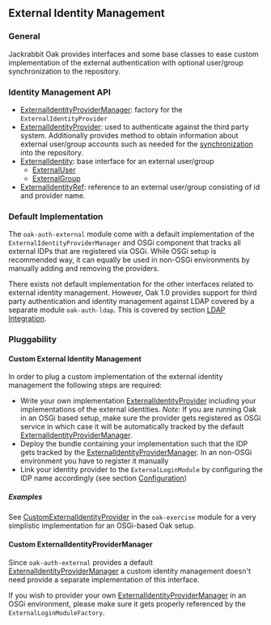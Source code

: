 <!--
   Licensed to the Apache Software Foundation (ASF) under one or more
   contributor license agreements.  See the NOTICE file distributed with
   this work for additional information regarding copyright ownership.
   The ASF licenses this file to You under the Apache License, Version 2.0
   (the "License"); you may not use this file except in compliance with
   the License.  You may obtain a copy of the License at

       http://www.apache.org/licenses/LICENSE-2.0

   Unless required by applicable law or agreed to in writing, software
   distributed under the License is distributed on an "AS IS" BASIS,
   WITHOUT WARRANTIES OR CONDITIONS OF ANY KIND, either express or implied.
   See the License for the specific language governing permissions and
   limitations under the License.
-->

External Identity Management
--------------------------------------------------------------------------------

### General

Jackrabbit Oak provides interfaces and some base classes to ease custom implementation 
of the external authentication with optional user/group synchronization to the repository.

### Identity Management API

- [ExternalIdentityProviderManager]: factory for the `ExternalIdentityProvider`
- [ExternalIdentityProvider]: used to authenticate against the third party system. 
Additionally provides method to obtain information about external user/group 
accounts such as needed for the [synchronization](usersync.html) into the repository.
- [ExternalIdentity]: base interface for an external user/group
    - [ExternalUser]
    - [ExternalGroup]
- [ExternalIdentityRef]: reference to an external user/group consisting of id and provider name.

### Default Implementation

The `oak-auth-external` module come with a default implementation of the 
`ExternalIdentityProviderManager` and OSGi component that tracks all
external IDPs that are registered via OSGi. While OSGi setup is recommended
way, it can equally be used in non-OSGi environments by manually adding 
and removing the providers.

There exists not default implementation for the other interfaces related
to external identity management. However, Oak 1.0 provides support for third 
party authentication and identity management against LDAP covered by
a separate module `oak-auth-ldap`. This is covered by section [LDAP Integration](ldap.html).

### Pluggability

#### Custom External Identity Management

In order to plug a custom implementation of the external identity management
the following steps are required:

- Write your own implementation [ExternalIdentityProvider] including your implementations of the external identities. 
  _Note:_ If you are running Oak in an OSGi based setup, make sure the provider gets registered as OSGi service in which case it will be automatically tracked by the default [ExternalIdentityProviderManager].
- Deploy the bundle containing your implementation such that the IDP gets
  tracked by the [ExternalIdentityProviderManager]. In an non-OSGi environment
  you have to register it manually
- Link your identity provider to the `ExternalLoginModule` by configuring the IDP name accordingly (see section [Configuration](externalloginmodule.html#configuration))  

##### Examples

See [CustomExternalIdentityProvider] in the `oak-exercise` module for a
very simplistic implementation for an OSGi-based Oak setup.

#### Custom ExternalIdentityProviderManager

Since `oak-auth-external` provides a default [ExternalIdentityProviderManager] 
a custom identity management doesn't need provide a separate implementation 
of this interface. 

If you wish to provider your own [ExternalIdentityProviderManager] in an
OSGi environment, please make sure it gets properly referenced by the
`ExternalLoginModuleFactory`.

<!-- references -->
[ExternalIdentityProviderManager]: /oak/docs/apidocs/org/apache/jackrabbit/oak/spi/security/authentication/external/ExternalIdentityProviderManager.html
[ExternalIdentityProvider]: /oak/docs/apidocs/org/apache/jackrabbit/oak/spi/security/authentication/external/ExternalIdentityProvider.html
[ExternalIdentity]: /oak/docs/apidocs/org/apache/jackrabbit/oak/spi/security/authentication/external/ExternalIdentity.html
[ExternalUser]: /oak/docs/apidocs/org/apache/jackrabbit/oak/spi/security/authentication/external/ExternalUser.html
[ExternalGroup]: /oak/docs/apidocs/org/apache/jackrabbit/oak/spi/security/authentication/external/ExternalGroup.html
[ExternalIdentityRef]: /oak/docs/apidocs/org/apache/jackrabbit/oak/spi/security/authentication/external/ExternalIdentityRef.html
[CustomExternalIdentityProvider]: http://svn.apache.org/repos/asf/jackrabbit/oak/trunk/oak-exercise/src/main/java/org/apache/jackrabbit/oak/security/authentication/external/CustomExternalIdentityProvider.java
